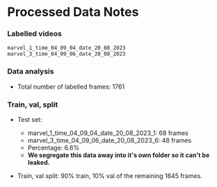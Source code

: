 # Processed Data Notes 

### Labelled videos

```
marvel_1_time_04_09_04_date_20_08_2023
marvel_3_time_04_09_06_date_20_08_2023
```


### Data analysis 

- Total number of labelled frames: 1761 

### Train, val, split 

- Test set: 
  - marvel_1_time_04_09_04_date_20_08_2023_1: 68 frames 
  - marvel_3_time_04_09_06_date_20_08_2023_6: 48 frames 
  - Percentage: 6.6%
  - **We segregate this data away into it's own folder so 
    it can't be leaked.**

- Train, val split: 90% train, 10% val of the remaining 1645 frames.